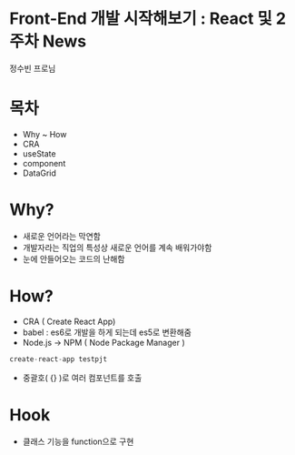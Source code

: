 # Front-End 개발 시작해보기 : React 및 2주차 News

정수빈 프로님

# 목차

- Why ~ How
- CRA
- useState
- component
- DataGrid

# Why?

- 새로운 언어라는 막연함
- 개발자라는 직업의 특성상 새로운 언어를 계속 배워가야함
- 눈에 안들어오는 코드의 난해함

# How?

- CRA ( Create React App)
- babel : es6로 개발을 하게 되는데 es5로 변환해줌
- Node.js → NPM ( Node Package Manager )

```jsx
create-react-app testpjt
```

- 중괄호( {} )로 여러 컴포넌트를 호출

# Hook

- 클래스 기능을 function으로 구현
